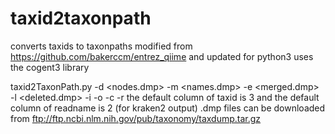 # taxid2taxonpath
converts taxids to taxonpaths
modified from https://github.com/bakerccm/entrez_qiime and updated for python3
uses the cogent3 library

taxid2TaxonPath.py -d <nodes.dmp> -m <names.dmp> -e <merged.dmp> -l <deleted.dmp> -i <kraken2> -o <txt> -c <column of taxid> -r <column of readname>
the default column of taxid is 3 and the default column of readname is 2 (for kraken2 output)
.dmp files can be downloaded from ftp://ftp.ncbi.nlm.nih.gov/pub/taxonomy/taxdump.tar.gz
